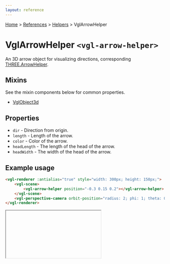 ```yaml
---
layout: reference
---
```

[Home](..) &gt; [References](.) &gt; [Helpers](.#helpers) &gt; VglArrowHelper
# VglArrowHelper `<vgl-arrow-helper>`
An 3D arrow object for visualizing directions, corresponding [THREE.ArrowHelper](https://threejs.org/docs/index.html#api/helpers/ArrowHelper).
## Mixins
See the mixin components below for common properties.
* [VglObject3d](vgl-object3d)

## Properties
* `dir` - Direction from origin.
* `length` - Length of the arrow.
* `color` - Color of the arrow.
* `headLength` - The length of the head of the arrow.
* `headWidth` - The width of the head of the arrow.

## Example usage
```html
<vgl-renderer :antialias="true" style="width: 300px; height: 150px;">
    <vgl-scene>
        <vgl-arrow-helper position="-0.3 0.15 0.2"></vgl-arrow-helper>
    </vgl-scene>
    <vgl-perspective-camera orbit-position="radius: 2; phi: 1; theta: 0.5;"></vgl-perspective-camera>
</vgl-renderer>
```
<div class="vgl-example"><iframe class="vgl-example__content" srcdoc="
    <style>
        body {
            margin: 0;
            overflow: hidden;
        }
        .vgl-canvas {
            height: 100vh;
        }
    </style>
    <vgl-renderer :antialias='true' class='vgl-canvas'>
        <vgl-scene>
            <vgl-arrow-helper position='-0.3 0.15 0.2'></vgl-arrow-helper>
        </vgl-scene>
        <vgl-perspective-camera orbit-position='radius: 2; phi: 1; theta: 0.5;'></vgl-perspective-camera>
    </vgl-renderer>
    <script src='https://unpkg.com/vue/dist/vue.min.js'></script>
    <script src='https://unpkg.com/three/build/three.min.js'></script>
    <script src='../js/vue-gl.js'></script>
    <script>
        Object.keys(VueGL).forEach(function(name) {
            Vue.component(name, VueGL[name]);
        });
        const vm = new Vue({
            el: '.vgl-canvas'
        });
    </script>
"></iframe></div>
<script src="https://unpkg.com/srcdoc-polyfill@1.0.0/srcdoc-polyfill.min.js"></script>
